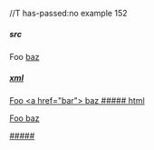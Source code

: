 //T has-passed:no
example 152
##### src
Foo
<a href="bar">
baz
##### xml
<?xml version="1.0" encoding="UTF-8"?>
<!DOCTYPE document SYSTEM "CommonMark.dtd">
<document xmlns="http://commonmark.org/xml/1.0">
  <paragraph>
    <text>Foo</text>
    <softbreak />
    <html_inline>&lt;a href=&quot;bar&quot;&gt;</html_inline>
    <softbreak />
    <text>baz</text>
  </paragraph>
</document>
##### html
<p>Foo
<a href="bar">
baz</p>
#####
